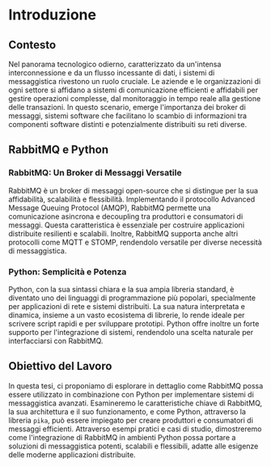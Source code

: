 # Introduzione

## Contesto

Nel panorama tecnologico odierno, caratterizzato da un'intensa interconnessione e da un flusso incessante di dati, i sistemi di messaggistica rivestono un ruolo cruciale. Le aziende e le organizzazioni di ogni settore si affidano a sistemi di comunicazione efficienti e affidabili per gestire operazioni complesse, dal monitoraggio in tempo reale alla gestione delle transazioni. In questo scenario, emerge l'importanza dei broker di messaggi, sistemi software che facilitano lo scambio di informazioni tra componenti software distinti e potenzialmente distribuiti su reti diverse.

## RabbitMQ e Python

### RabbitMQ: Un Broker di Messaggi Versatile

RabbitMQ è un broker di messaggi open-source che si distingue per la sua affidabilità, scalabilità e flessibilità. Implementando il protocollo Advanced Message Queuing Protocol (AMQP), RabbitMQ permette una comunicazione asincrona e decoupling tra produttori e consumatori di messaggi. Questa caratteristica è essenziale per costruire applicazioni distribuite resilienti e scalabili. Inoltre, RabbitMQ supporta anche altri protocolli come MQTT e STOMP, rendendolo versatile per diverse necessità di messaggistica.

### Python: Semplicità e Potenza

Python, con la sua sintassi chiara e la sua ampia libreria standard, è diventato uno dei linguaggi di programmazione più popolari, specialmente per applicazioni di rete e sistemi distribuiti. La sua natura interpretata e dinamica, insieme a un vasto ecosistema di librerie, lo rende ideale per scrivere script rapidi e per sviluppare prototipi. Python offre inoltre un forte supporto per l'integrazione di sistemi, rendendolo una scelta naturale per interfacciarsi con RabbitMQ.

## Obiettivo del Lavoro

In questa tesi, ci proponiamo di esplorare in dettaglio come RabbitMQ possa essere utilizzato in combinazione con Python per implementare sistemi di messaggistica avanzati. Esamineremo le caratteristiche chiave di RabbitMQ, la sua architettura e il suo funzionamento, e come Python, attraverso la libreria `pika`, può essere impiegato per creare produttori e consumatori di messaggi efficienti. Attraverso esempi pratici e casi di studio, dimostreremo come l'integrazione di RabbitMQ in ambienti Python possa portare a soluzioni di messaggistica potenti, scalabili e flessibili, adatte alle esigenze delle moderne applicazioni distribuite.
